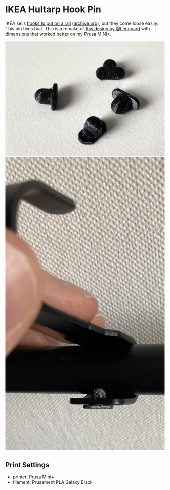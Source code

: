 # IKEA Hultarp Hook Pin
IKEA sells [hooks to put on a rail](https://www.ikea.com/us/en/p/hultarp-hook-black-10444445/) ([archive.org](https://web.archive.org/web/20230111064719/https://www.ikea.com/us/en/p/hultarp-hook-black-10444445/)), but they come loose easily.
This pin fixes that. This is a remake of [this design by @Lennnard](https://www.printables.com/model/328331-hultarp-locking-pin) with dimensions that worked better on my Prusa MINI+.

![](docs/pin01.webp)
![](docs/pin02.webp)

## Print Settings
* printer: Prusa Mini+
* filament: Prusament PLA Galaxy Black
